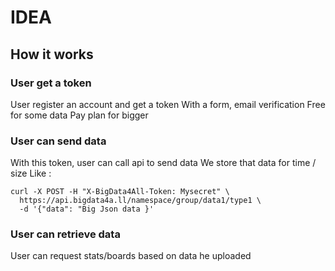 # IDEA

## How it works

### User get a token

User register an account and get a token
With a form, email verification
Free for some data
Pay plan for bigger

### User can send data

With this token, user can call api to send data
We store that data for time / size
Like :
```
curl -X POST -H "X-BigData4All-Token: Mysecret" \
  https://api.bigdata4a.ll/namespace/group/data1/type1 \
  -d '{"data": "Big Json data }'
```

### User can retrieve data

User can request stats/boards based on data he uploaded
